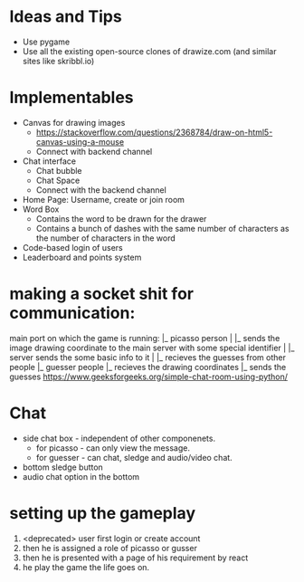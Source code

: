 # Ideas and Tips
- Use pygame
- Use all the existing open-source clones of drawize.com (and similar sites like skribbl.io)

# Implementables
- Canvas for drawing images
   - https://stackoverflow.com/questions/2368784/draw-on-html5-canvas-using-a-mouse
   - Connect with backend channel
- Chat interface
   - Chat bubble
   - Chat Space
   - Connect with the backend channel
- Home Page: Username, create or join room
- Word Box
   - Contains the word to be drawn for the drawer
   - Contains a bunch of dashes with the same number of characters as the number of characters in the word
- Code-based login of users
- Leaderboard and points system

# making a socket shit for communication:

main port on which the game is running:
    |_ picasso person
    |    |_ sends the image drawing coordinate to the main server with some special identifier 
    |    |_ server sends the some basic info to it
    |    |_ recieves the guesses from other people
    |_ guesser people
         |_ recieves the drawing coordinates 
         |_ sends the guesses
https://www.geeksforgeeks.org/simple-chat-room-using-python/

# Chat 
- side chat box - independent of other componenets.
    - for picasso - can only view the message.
    - for guesser - can chat, sledge and audio/video chat.
- bottom sledge button
- audio chat option in the bottom 

# setting up the gameplay
1. \<deprecated\> user first login or create account 
2. then he is assigned a role of picasso or gusser
3. then he is presented with a page of his requirement by react
4. he play the game the life goes on.
